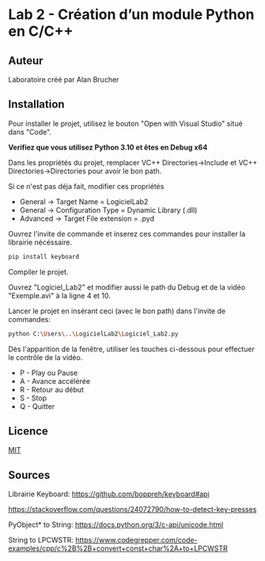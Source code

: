 # Lab 2 - Création d’un module Python en C/C++

## Auteur

Laboratoire créé par Alan Brucher

## Installation

Pour installer le projet, utilisez le bouton "Open with Visual Studio" situé dans "Code".

**Verifiez que vous utilisez Python 3.10 et êtes en Debug x64**

Dans les propriétés du projet, remplacer VC++ Directories->Include et VC++ Directories->Directories pour avoir le bon path.

Si ce n'est pas déja fait, modifier ces propriétés

- General -> Target Name = LogicielLab2
- General -> Configuration Type = Dynamic Library (.dll)
- Advanced -> Target File extension = .pyd

Ouvrez l'invite de commande et inserez ces commandes pour installer la librairie nécéssaire.

```bash
pip install keyboard
```

Compiler le projet.

Ouvrez "Logiciel_Lab2" et modifier aussi le path du Debug et de la vidéo "Exemple.avi" à la ligne 4 et 10.

Lancer le projet en insérant ceci (avec le bon path) dans l'invite de commandes:

```bash
python C:\Users\..\LogicielLab2\Logiciel_Lab2.py
```

Dès l'apparition de la fenêtre, utiliser les touches ci-dessous pour effectuer le contrôle de la vidéo.

- P - Play ou Pause
- A - Avance accélérée
- R - Retour au début
- S - Stop
- Q - Quitter 

## Licence

[MIT](https://choosealicense.com/licenses/mit/)

## Sources 

Librairie Keyboard: https://github.com/boppreh/keyboard#api

https://stackoverflow.com/questions/24072790/how-to-detect-key-presses

PyObject* to String: https://docs.python.org/3/c-api/unicode.html

String to LPCWSTR: https://www.codegrepper.com/code-examples/cpp/c%2B%2B+convert+const+char%2A+to+LPCWSTR
